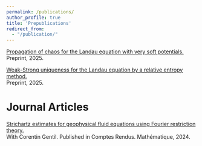 ```yaml
---
permalink: /publications/
author_profile: true
title: 'Prepublications'
redirect_from: 
  - "/publication/"
---
```

[Propagation of chaos for the Landau equation with very soft potentials.](https://arxiv.org/pdf/2506.15795)
\
Preprint, 2025.

[Weak-Strong uniqueness for the Landau equation by a relative entropy method.](https://arxiv.org/pdf/2505.21120)
\
Preprint, 2025.

Journal Articles
======
[Strichartz estimates for geophysical fluid equations using Fourier restriction theory.](https://comptes-rendus.academie-sciences.fr/mathematique/item/10.5802/crmath.618.pdf)
\
With Corentin Gentil. Published in Comptes Rendus. Mathématique, 2024.